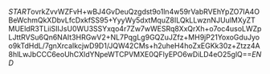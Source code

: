 $START$ovrkZvvWZFvH+wBJ4GvDeuQzgdst9o1ln4w59rVabRVEhYpZO7IA4OBeWchmQkXDbvLfcDxkfSS95+YyyWy5dxtMquZ8ILQkLLwznNJUulMXyZTMUEldR3TLiiSIIJsU0WU3SSYxqo4r7Zw7wWESRq8XxQrXh+o7oc4usoLWZpLJttRVSu6Qn6NAIt3HRGwV2+NL7PqgLg9GQZuJZfz+MH9jP21YoxoGduJyoo9kTdHdL/7gnXrcaIkcjwD9D1/JQW42CMs+h2uheH4hoZxEGKk30z+Ztzz4A8hlLwJbCCC6eoUhCXldYNpeWTCPVMXE0QFlyEPO6wDiLD4eO25glQ==$END$